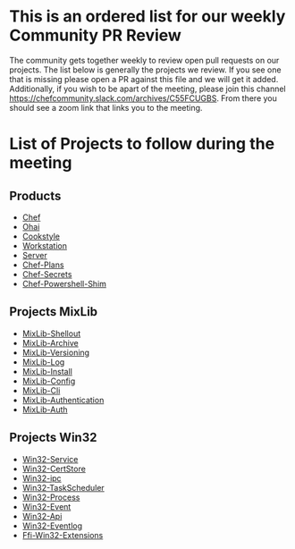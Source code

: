 # This is an ordered list for our weekly Community PR Review

The community gets together weekly to review open pull requests on our projects. 
The list below is generally the projects we review. 
If you see one that is missing please open a PR against this file and we will get it added. 
Additionally, if you wish to be apart of the meeting, please join this channel https://chefcommunity.slack.com/archives/C55FCUGBS. 
From there you should see a zoom link that links you to the meeting. 

# List of Projects to follow during the meeting

## Products
- [Chef](https://github.com/chef/chef)
- [Ohai](https://github.com/chef/ohai)
- [Cookstyle](https://github.com/chef/cookstyle)
- [Workstation](https://github.com/chef/chef-workstation)
- [Server](https://github.com/chef/chef-workstation)
- [Chef-Plans](https://github.com/chef/chef-plans)
- [Chef-Secrets](https://github.com/chef/chef_secrets)
- [Chef-Powershell-Shim](https://github.com/chef/chef-powershell-shim)

## Projects MixLib
- [MixLib-Shellout](https://github.com/chef/mixlib-shellout)
- [MixLib-Archive](https://github.com/chef/mixlib-archive)
- [MixLib-Versioning](https://github.com/chef/mixlib-versioning)
- [MixLib-Log](https://github.com/chef/mixlib-log)
- [MixLib-Install](https://github.com/chef/mixlib-install)
- [MixLib-Config](https://github.com/chef/mixlib-config)
- [MixLib-Cli](https://github.com/chef/mixlib-cli)
- [MixLib-Authentication](https://github.com/chef/mixlib-authentication)
- [MixLib-Auth](https://github.com/chef/mixlib-auth)

## Projects Win32
- [Win32-Service](https://github.com/chef/win32-service)
- [Win32-CertStore](https://github.com/chef/win32-certstore)
- [Win32-ipc](https://github.com/chef/win32-ipc)
- [Win32-TaskScheduler](https://github.com/chef/win32-taskscheduler)
- [Win32-Process](https://github.com/chef/win32-process)
- [Win32-Event](https://github.com/chef/win32-event)
- [Win32-Api](https://github.com/chef/win32-api)
- [Win32-Eventlog](https://github.com/chef/win32-eventlog)
- [Ffi-Win32-Extensions](https://github.com/chef/ffi-win32-extensions)